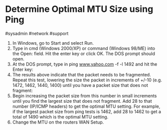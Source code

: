 # Determine Optimal MTU Size using Ping
#sysadmin #network #support 

1. In Windows, go to Start and select Run.
2. Type in cmd (Windows 2000/XP) or command (Windows 98/ME) into the Open: field. Hit the enter key or click OK. The DOS prompt should open.
3. At the DOS prompt, type in ping www.yahoo.com -f -l 1492 and hit the Enter key: 
4. The results above indicate that the packet needs to be fragmented. Repeat this test, lowering the size the packet in increments of +/-10 (e.g. 1472, 1462, 1440, 1400) until you have a packet size that does not fragment:
5. Begin increasing the packet size from this number in small increments until you find the largest size that does not fragment. Add 28 to that number (IP/ICMP headers) to get the optimal MTU setting. For example, if the largest packet size from ping tests is 1462, add 28 to 1462 to get a total of 1490 which is the optimal MTU setting.
6. Change the MTU on the routers WAN Setup.
